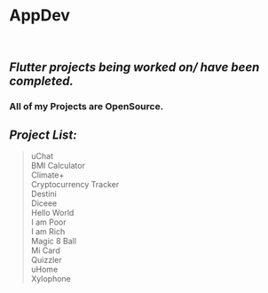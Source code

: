 # **AppDev**<br /><br />
## *Flutter projects being worked on/ have been completed.*<br />
### All of my Projects are OpenSource.
## *Project List:*
  >uChat<br />
  >BMI Calculator<br />
  >Climate+<br />
  >Cryptocurrency Tracker<br />
  >Destini<br />
  >Diceee<br />
  >Hello World<br />
  >I am Poor<br />
  >I am Rich<br />
  >Magic 8 Ball<br />
  >Mi Card<br />
  >Quizzler<br />
  >uHome<br />
  >Xylophone<br />
